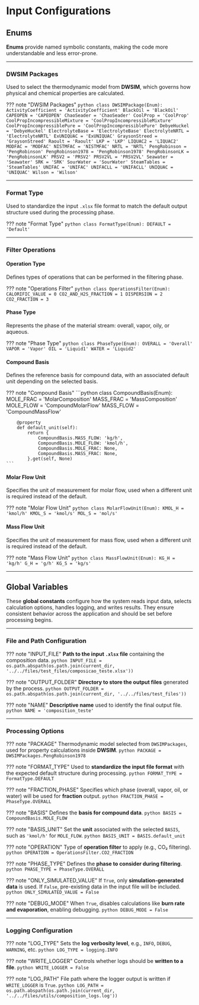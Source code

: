 # Input Configurations

## Enums

**Enums** provide named symbolic constants, making the code more understandable and less error-prone.

---

### DWSIM Packages

Used to select the thermodynamic model from **DWSIM**, which governs how physical and chemical properties are calculated.

??? note "DWSIM Packages"
    ```python
    class DWSIMPackage(Enum):
        ActivityCoefficient = 'ActivityCoefficient'
        BlackOil = 'BlackOil'
        CAPEOPEN = 'CAPEOPEN'
        ChaoSeader = 'ChaoSeader'
        CoolProp = 'CoolProp'
        CoolPropIncompressibleMixture = 'CoolPropIncompressibleMixture'
        CoolPropIncompressiblePure = 'CoolPropIncompressiblePure'
        DebyeHuckel = 'DebyeHuckel'
        ElectrolyteBase = 'ElectrolyteBase'
        ElectrolyteNRTL = 'ElectrolyteNRTL'
        ExUNIQUAC = 'ExUNIQUAC'
        GraysonStreed = 'GraysonStreed'
        Raoult = 'Raoult'
        LKP = 'LKP'
        LIQUAC2 = 'LIQUAC2'
        MODFAC = 'MODFAC'
        NISTMFAC = 'NISTMFAC'
        NRTL = 'NRTL'
        PengRobinson = 'PengRobinson'
        PengRobinson1978 = 'PengRobinson1978'
        PengRobinsonLK = 'PengRobinsonLK'
        PRSV2 = 'PRSV2'
        PRSV2VL = 'PRSV2VL'
        Seawater = 'Seawater'
        SRK = 'SRK'
        SourWater = 'SourWater'
        SteamTables = 'SteamTables'
        UNIFAC = 'UNIFAC'
        UNIFACLL = 'UNIFACLL'
        UNIQUAC = 'UNIQUAC'
        Wilson = 'Wilson'
    ```

---

### Format Type

Used to standardize the input `.xlsx` file format to match the default output structure used during the processing phase.

??? note "Format Type"
    ```python
    class FormatType(Enum):
        DEFAULT = 'Default'
    ```

---

### Filter Operations

#### Operation Type

Defines types of operations that can be performed in the filtering phase.

??? note "Operations Filter"
    ```python
    class OperationsFilter(Enum):
        CALORIFIC_VALUE = 0
        CO2_AND_H2S_FRACTION = 1
        DISPERSION = 2
        CO2_FRACTION = 3
    ```

#### Phase Type

Represents the phase of the material stream: overall, vapor, oily, or aqueous.

??? note "Phase Type"
    ```python
    class PhaseType(Enum):
        OVERALL = 'Overall'
        VAPOR = 'Vapor'
        OIL = 'Liquid1'
        WATER = 'Liquid2'
    ```

#### Compound Basis

Defines the reference basis for compound data, with an associated default unit depending on the selected basis.

??? note "Compound Basis"
    ```python
    class CompoundBasis(Enum):
        MOLE_FRAC = 'MolarComposition'
        MASS_FRAC = 'MassComposition'
        MOLE_FLOW = 'CompoundMolarFlow'
        MASS_FLOW = 'CompoundMassFlow'

        @property
        def default_unit(self):
            return {
                CompoundBasis.MASS_FLOW: 'kg/h',
                CompoundBasis.MOLE_FLOW: 'kmol/h',
                CompoundBasis.MOLE_FRAC: None,
                CompoundBasis.MASS_FRAC: None,
            }.get(self, None)
    ```

#### Molar Flow Unit

Specifies the unit of measurement for molar flow, used when a different unit is required instead of the default.

??? note "Molar Flow Unit"
    ```python
    class MolarFlowUnit(Enum):
        KMOL_H = 'kmol/h'
        KMOL_S = 'kmol/s'
        MOL_S = 'mol/s'
    ```

#### Mass Flow Unit

Specifies the unit of measurement for mass flow, used when a different unit is required instead of the default.

??? note "Mass Flow Unit"
    ```python
    class MassFlowUnit(Enum):
        KG_H = 'kg/h'
        G_H = 'g/h'
        KG_S = 'kg/s'
    ```

---

## Global Variables

These **global constants** configure how the system reads input data, selects calculation options, handles logging, and writes results. They ensure consistent behavior across the application and should be set before processing begins.

---

### File and Path Configuration

??? note "INPUT_FILE"
    **Path to the input `.xlsx` file** containing the composition data.
    ```python
    INPUT_FILE = os.path.abspath(os.path.join(current_dir, '../../files/test_files/composicao_teste.xlsx'))
    ```

??? note "OUTPUT_FOLDER"
    **Directory to store the output files** generated by the process.
    ```python
    OUTPUT_FOLDER = os.path.abspath(os.path.join(current_dir, '../../files/test_files'))
    ```

??? note "NAME"
    **Descriptive name** used to identify the final output file.
    ```python
    NAME = 'composition_teste'
    ```

---

### Processing Options

??? note "PACKAGE"
    Thermodynamic model selected from `DWSIMPackages`, used for property calculations inside **DWSIM**.
    ```python
    PACKAGE = DWSIMPackages.PengRobinson1978
    ```

??? note "FORMAT_TYPE"
    Used to **standardize the input file format** with the expected default structure during processing.
    ```python
    FORMAT_TYPE = FormatType.DEFAULT
    ```

??? note "FRACTION_PHASE"
    Specifies which phase (overall, vapor, oil, or water) will be used for **fraction** output.
    ```python
    FRACTION_PHASE = PhaseType.OVERALL
    ```

??? note "BASIS"
    Defines the **basis for compound data**.
    ```python
    BASIS = CompoundBasis.MOLE_FLOW
    ```

??? note "BASIS_UNIT"
    Set the **unit** associated with the selected `BASIS`, such as `'kmol/h'` for `MOLE_FLOW`.
    ```python
    BASIS_UNIT = BASIS.default_unit
    ```

??? note "OPERATION"
    Type of **operation filter** to apply (e.g., CO₂ filtering).
    ```python
    OPERATION = OperationsFilter.CO2_FRACTION
    ```

??? note "PHASE_TYPE"
    Defines the **phase to consider during filtering**.
    ```python
    PHASE_TYPE = PhaseType.OVERALL
    ```

??? note "ONLY_SIMULATED_VALUE"
    If `True`, only **simulation-generated data** is used. If `False`, pre-existing data in the input file will be included.
    ```python
    ONLY_SIMULATED_VALUE = False
    ```

??? note "DEBUG_MODE"
    When `True`, disables calculations like **burn rate and evaporation**, enabling debugging.
    ```python
    DEBUG_MODE = False
    ```

---

### Logging Configuration

??? note "LOG_TYPE"
    Sets the **log verbosity level**, e.g., `INFO`, `DEBUG`, `WARNING`, etc.
    ```python
    LOG_TYPE = logging.INFO
    ```

??? note "WRITE_LOGGER"
    Controls whether logs should be **written to a file**.
    ```python
    WRITE_LOGGER = False
    ```

??? note "LOG_PATH"
    File path where the logger output is written if `WRITE_LOGGER` is `True`.
    ```python
    LOG_PATH = os.path.abspath(os.path.join(current_dir, '../../files/utils/composition_logs.log'))
    ```
